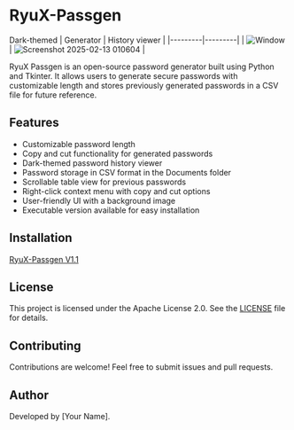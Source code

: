# RyuX-Passgen
Dark-themed
| Generator | History viewer |
|---------|---------|
| ![Window](https://github.com/user-attachments/assets/f200d8ac-6a00-4e1d-b41d-ace961e5de2f) | ![Screenshot 2025-02-13 010604](https://github.com/user-attachments/assets/176cbc14-33ef-44f7-8ec8-24064b57920b) |


RyuX Passgen is an open-source password generator built using Python and Tkinter. It allows users to generate secure passwords with customizable length and stores previously generated passwords in a CSV file for future reference.

## Features
- Customizable password length
- Copy and cut functionality for generated passwords
- Dark-themed password history viewer
- Password storage in CSV format in the Documents folder
- Scrollable table view for previous passwords
- Right-click context menu with copy and cut options
- User-friendly UI with a background image
- Executable version available for easy installation

## Installation
[RyuX-Passgen V1.1](https://sourceforge.net/projects/ryux-passgen/files/RyuX-Passgen.zip/download)


## License
This project is licensed under the Apache License 2.0. See the [LICENSE](LICENSE) file for details.

## Contributing
Contributions are welcome! Feel free to submit issues and pull requests.

## Author
Developed by [Your Name].











